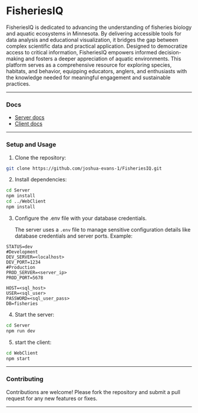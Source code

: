 # FisheriesIQ

FisheriesIQ is dedicated to advancing the understanding of fisheries biology and aquatic ecosystems in Minnesota. By delivering accessible tools for data analysis and educational visualization, it bridges the gap between complex scientific data and practical application. Designed to democratize access to critical information, FisheriesIQ empowers informed decision-making and fosters a deeper appreciation of aquatic environments. This platform serves as a comprehensive resource for exploring species, habitats, and behavior, equipping educators, anglers, and enthusiasts with the knowledge needed for meaningful engagement and sustainable practices.

---

### Docs
- [Server docs](/Docs/server.md)
- [Client docs](/Docs/client.md)

---

### Setup and Usage
1. Clone the repository:
```bash
git clone https://github.com/joshua-evans-1/FisheriesIQ.git
```
2. Install dependencies:
```bash
cd Server
npm install
cd ../WebClient
npm install
```
3. Configure the .env file with your database credentials.

    The server uses a `.env` file to manage sensitive configuration details like database credentials and server ports. Example:

```env
STATUS=dev
#Development
DEV_SERVER=<localhost>
DEV_PORT=1234
#Production 
PROD_SERVER=<server_ip>
PROD_PORT=5678

HOST=<sql_host>
USER=<sql_user>
PASSWORD=<sql_user_pass>
DB=fisheries
```
4. Start the server:
```bash
cd Server
npm run dev
```
5. start the client:
```bash
cd WebClient
npm start
```
---

### Contributing
Contributions are welcome! Please fork the repository and submit a pull request for any new features or fixes.

---

